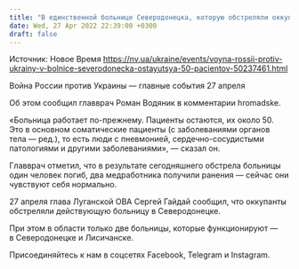 ```yaml
---
title: "В единственной больнице Северодонецка, которую обстреляли оккупанты, остаются 50 пациентов — главврач"
date: Wed, 27 Apr 2022 22:39:00 +0300
draft: false
---
```

Источник: Новое Время https://nv.ua/ukraine/events/voyna-rossii-protiv-ukrainy-v-bolnice-severodonecka-ostayutsya-50-pacientov-50237461.html


Война России против Украины — главные события 27 апреля

 Об этом сообщил главврач Роман Водяник в комментарии hromadske.

«Больница работает по-прежнему. Пациенты остаются, их около 50. Это в основном соматические пациенты (с заболеваниями органов тела — ред.), то есть люди с пневмонией, сердечно-сосудистыми патологиями и другими заболеваниями», — сказал он.

Главврач отметил, что в результате сегодняшнего обстрела больницы один человек погиб, два медработника получили ранения — сейчас они чувствуют себя нормально.

27 апреля глава Луганской ОВА Сергей Гайдай сообщил, что оккупанты обстреляли действующую больницу в Северодонецке.

При этом в области только две больницы, которые функционируют — в Северодонецке и Лисичанске.

Присоединяйтесь к нам в соцсетях Facebook, Telegram и Instagram.
